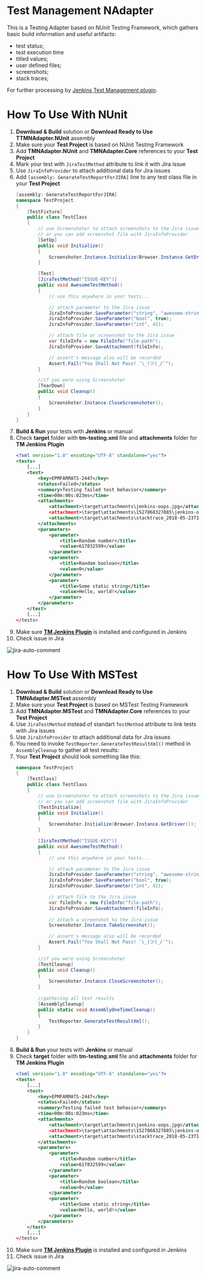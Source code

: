 # Test Management NAdapter
This is a Testing Adapter based on NUnit Testing Framework, which gathers basic build information and useful artifacts:
*  test status;
*  test execution time
*  titled values;
*  user defined files;
*  screenshots;
*  stack traces;

For further processing by [Jenkins Test Management plugin](https://github.com/teo-rakan/test-management-jenkins-plugin).

# How To Use With NUnit
1. **Download & Build** solution or **Download Ready to Use TTMNAdapter.NUnit** assembly
2. Make sure your **Test Project** is based on NUnit Testing Framework
3. Add **TMNAdapter.NUnit** and **TMNAdapter.Core** references to your **Test Project**
4. Mark your test with `JiraTestMethod` attribute to link it with Jira issue
5. Use `JiraInfoProvider` to attach additional data for Jira issues
6. Add `[assembly: GenerateTestReportForJIRA]` line to any test class file in your **Test Project**
	```csharp
	[assembly: GenerateTestReportForJIRA]
	namespace TestProject
	{
		[TestFixture]
		public class TestClass
		{
			// use Screenshoter to attach screenshots to the Jira issue
			// or you can add screenshot file with JiraInfoProvider
			[SetUp]
			public void Initialize()
			{
				Screenshoter.Instance.Initialize(Browser.Instance.GetDriver());
			}

			[Test]
			[JiraTestMethod("ISSUE-KEY")]
			public void AwesomeTestMethod()
			{
				// use this anywhere in your tests...

				// attach parameter to the Jira issue
				JiraInfoProvider.SaveParameter("string", "awesome-string");
				JiraInfoProvider.SaveParameter("bool", true);
				JiraInfoProvider.SaveParameter("int", 42);

				// attach file or screenshot to the Jira issue
				var fileInfo = new FileInfo("file-path");
				JiraInfoProvider.SaveAttachment(fileInfo);

				// assert's message also will be recorded
				Assert.Fail("You Shall Not Pass! ¯\_(ツ)_/¯");
			}

			//if you were using Screenshoter
			[TearDown]
    		public void Cleanup()
    		{
       			Screenshoter.Instance.CloseScreenshoter();
	    	}
		}
	}
	```
7. **Build & Run** your tests with **Jenkins** or manual
8. Check **target** folder with **tm-testing.xml** file and **attachments** folder for **TM Jenkins Plugin**
	```xml
	<?xml version="1.0" encoding="UTF-8" standalone="yes"?>
	<tests>
		[...]
	    <test>
		    <key>EPMFARMATS-2447</key>
			<status>Failed</status>
		    <summary>Testing failed test behavior</summary>
		    <time>00m:00s:023ms</time>
		    <attachments>
			    <attachment>\target\attachments\jenkins-oops.jpg</attachment
			    <attachment>\target\attachments\1527068327885\jenkins-oops.jpg</attachment>
			    <attachment>\target\attachments\stacktrace_2018-05-23T12-38-47.897.txt</attachment>
			</attachments>
			<parameters>
				<parameter>
					<title>Random number</title>
					<value>617832599</value>
				</parameter>
				<parameter>
					<title>Random boolean</title>
			        <value>0</value>
				</parameter>
				<parameter>
					<title>Some static string</title>
					<value>Hello, world!</value>
				</parameter>
			</parameters>
		</test>
		[...]
	</tests>
	```
9. Make sure [**TM Jenkins Plugin**](https://github.com/teo-rakan/test-management-jenkins-plugin) is installed and configured in Jenkins
10. Check issue in Jira

![jira-auto-comment](/uploads/25f8de4d7e0e854834c595d2cb4699f6/jira-auto-comment.jpg)

# How To Use With MSTest
1. **Download & Build** solution or **Download Ready to Use TMNAdapter.MSTest** assembly
2. Make sure your **Test Project** is based on MSTest Testing Framework
3. Add **TMNAdapter.MSTest** and **TMNAdapter.Core** references to your **Test Project**
4. Use `JiraTestMethod` instead of standart `TestMethod` attribute to link tests with Jira issues
5. Use `JiraInfoProvider` to attach additional data for Jira issues
6. You need to invoke `TestReporter.GenerateTestResultXml()` method in `AssemblyCleanup` to gather all test results:
7. Your **Test Project** should look something like this:
	```csharp
	namespace TestProject
	{
		[TestClass]
		public class TestClass
		{
			// use Screenshoter to attach screenshots to the Jira issue
			// or you can add screenshot file with JiraInfoProvider
			[TestInitialize]
			public void Initialize()
			{
        		Screenshoter.Initialize(Browser.Instance.GetDriver()); 
    		}

    		[JiraTestMethod("ISSUE-KEY")]
    		public void AwesomeTestMethod()
    		{
        		// use this anywhere in your tests...

       	 		// attach parameter to the Jira issue
       	 		JiraInfoProvider.SaveParameter("string", "awesome-string");
       	 		JiraInfoProvider.SaveParameter("bool", true);
       			JiraInfoProvider.SaveParameter("int", 42);

        		// attach file to the Jira issue
        		var fileInfo = new FileInfo("file-path");
        		JiraInfoProvider.SaveAttachment(fileInfo);
		
				// attach a screenshot to the Jira issue
				Screenshoter.Instance.TakeScreenshot();

        		// assert's message also will be recorded
        		Assert.Fail("You Shall Not Pass! ¯\_(ツ)_/¯");
	    	}
	
			//if you were using Screenshoter
			[TestCleanup]
    		public void Cleanup()
    		{
       			Screenshoter.Instance.CloseScreenshoter();
	    	}
		
			//gathering all test results
			[AssemblyCleanup]
			public static void AssemblyOneTimeCleanup()
			{
				TestReporter.GenerateTestResultXml();
			}
		}
	}
	```
7. **Build & Run** your tests with **Jenkins** or manual
8. Check **target** folder with **tm-testing.xml** file and **attachments** folder for **TM Jenkins Plugin**
	```xml
	<?xml version="1.0" encoding="UTF-8" standalone="yes"?>
	<tests>
		[...]
	    <test>
		    <key>EPMFARMATS-2447</key>
			<status>Failed</status>
		    <summary>Testing failed test behavior</summary>
		    <time>00m:00s:023ms</time>
		    <attachments>
			    <attachment>\target\attachments\jenkins-oops.jpg</attachment
			    <attachment>\target\attachments\1527068327885\jenkins-oops.jpg</attachment>
			    <attachment>\target\attachments\stacktrace_2018-05-23T12-38-47.897.txt</attachment>
			</attachments>
			<parameters>
				<parameter>
					<title>Random number</title>
					<value>617832599</value>
				</parameter>
				<parameter>
					<title>Random boolean</title>
			        <value>0</value>
				</parameter>
				<parameter>
					<title>Some static string</title>
					<value>Hello, world!</value>
				</parameter>
			</parameters>
		</test>
		[...]
	</tests>
	```
9. Make sure [**TM Jenkins Plugin**](https://github.com/teo-rakan/test-management-jenkins-plugin) is installed and configured in Jenkins
10. Check issue in Jira

![jira-auto-comment](/uploads/25f8de4d7e0e854834c595d2cb4699f6/jira-auto-comment.jpg)